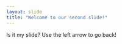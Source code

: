 ```yaml
---
layout: slide   
title: "Welcome to our second slide!"
---
```

Is it my slide?
Use the left arrow to go back!
